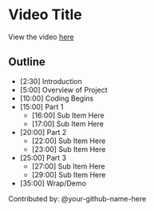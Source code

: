 # Video Title

View the video [here](https://www.youtube.com/watch?v=video-id-here)

## Outline

* [2:30] Introduction
* [5:00] Overview of Project
* [10:00] Coding Begins
* [15:00] Part 1
  * [16:00] Sub Item Here
  * [17:00] Sub Item Here
* [20:00] Part 2
  * [22:00] Sub Item Here
  * [23:00] Sub Item Here
* [25:00] Part 3
  * [27:00] Sub Item Here
  * [29:00] Sub Item Here
* [35:00] Wrap/Demo

Contributed by: @your-github-name-here
